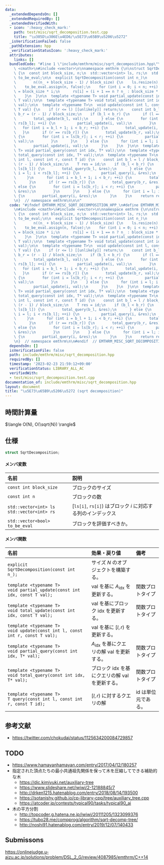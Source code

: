 ```yaml
---
data:
  _extendedDependsOn: []
  _extendedRequiredBy: []
  _extendedVerifiedWith:
  - icon: ':heavy_check_mark:'
    path: test/misc/sqrt_decomposition.test.cpp
    title: "\u305D\u306E\u4ED6/\u5E73\u65B9\u5206\u5272"
  _isVerificationFailed: false
  _pathExtension: hpp
  _verificationStatusIcon: ':heavy_check_mark:'
  attributes:
    links: []
  bundledCode: "#line 1 \"include/emthrm/misc/sqrt_decomposition.hpp\"\n\n\n\n#include\
    \ <cmath>\n#include <vector>\n\nnamespace emthrm {\n\nstruct SqrtDecomposition\
    \ {\n  const int block_size, n;\n  std::vector<int> ls, rs;\n  std::vector<bool>\
    \ to_be_eval;\n\n  explicit SqrtDecomposition(const int n_)\n      : block_size(std::round(std::sqrt(n_))),\n\
    \        n((n_ + block_size - 1) / block_size) {\n    ls.resize(n);\n    rs.resize(n);\n\
    \    to_be_eval.assign(n, false);\n    for (int i = 0; i < n; ++i) {\n      ls[i]\
    \ = block_size * i;\n      rs[i] = (i + 1 == n ? n_ : block_size * (i + 1));\n\
    \    }\n  }\n\n  template <typename T> void partial_update(const int idx, const\
    \ T val);\n\n  template <typename T> void total_update(const int idx, const T\
    \ val);\n\n  template <typename T>\n  void update(const int l, const int r, const\
    \ T val) {\n    if (r <= l) [[unlikely]] return;\n    const int b_l = l / block_size,\
    \ b_r = (r - 1) / block_size;\n    if (b_l < b_r) {\n      if (l == ls[b_l]) {\n\
    \        total_update(b_l, val);\n      } else {\n        for (int i = l; i <\
    \ rs[b_l]; ++i) {\n          partial_update(i, val);\n        }\n      }\n   \
    \   for (int i = b_l + 1; i < b_r; ++i) {\n        total_update(i, val);\n   \
    \   }\n      if (r == rs[b_r]) {\n        total_update(b_r, val);\n      } else\
    \ {\n        for (int i = ls[b_r]; i < r; ++i) {\n          partial_update(i,\
    \ val);\n        }\n      }\n    } else {\n      for (int i = l; i < r; ++i) {\n\
    \        partial_update(i, val);\n      }\n    }\n  }\n\n  template <typename\
    \ T> void partial_query(const int idx, T* val);\n\n  template <typename T> void\
    \ total_query(const int idx, T* val);\n\n  template <typename T>\n  T query(const\
    \ int l, const int r, const T id) {\n    const int b_l = l / block_size, b_r =\
    \ (r - 1) / block_size;\n    T res = id;\n    if (b_l < b_r) {\n      if (l ==\
    \ ls[b_l]) {\n        total_query(b_l, &res);\n      } else {\n        for (int\
    \ i = l; i < rs[b_l]; ++i) {\n          partial_query(i, &res);\n        }\n \
    \     }\n      for (int i = b_l + 1; i < b_r; ++i) {\n        total_query(i, &res);\n\
    \      }\n      if (r == rs[b_r]) {\n        total_query(b_r, &res);\n      }\
    \ else {\n        for (int i = ls[b_r]; i < r; ++i) {\n          partial_query(i,\
    \ &res);\n        }\n      }\n    } else {\n      for (int i = l; i < r; ++i)\
    \ {\n        partial_query(i, &res);\n      }\n    }\n    return res;\n  }\n};\n\
    \n}  // namespace emthrm\n\n\n"
  code: "#ifndef EMTHRM_MISC_SQRT_DECOMPOSITION_HPP_\n#define EMTHRM_MISC_SQRT_DECOMPOSITION_HPP_\n\
    \n#include <cmath>\n#include <vector>\n\nnamespace emthrm {\n\nstruct SqrtDecomposition\
    \ {\n  const int block_size, n;\n  std::vector<int> ls, rs;\n  std::vector<bool>\
    \ to_be_eval;\n\n  explicit SqrtDecomposition(const int n_)\n      : block_size(std::round(std::sqrt(n_))),\n\
    \        n((n_ + block_size - 1) / block_size) {\n    ls.resize(n);\n    rs.resize(n);\n\
    \    to_be_eval.assign(n, false);\n    for (int i = 0; i < n; ++i) {\n      ls[i]\
    \ = block_size * i;\n      rs[i] = (i + 1 == n ? n_ : block_size * (i + 1));\n\
    \    }\n  }\n\n  template <typename T> void partial_update(const int idx, const\
    \ T val);\n\n  template <typename T> void total_update(const int idx, const T\
    \ val);\n\n  template <typename T>\n  void update(const int l, const int r, const\
    \ T val) {\n    if (r <= l) [[unlikely]] return;\n    const int b_l = l / block_size,\
    \ b_r = (r - 1) / block_size;\n    if (b_l < b_r) {\n      if (l == ls[b_l]) {\n\
    \        total_update(b_l, val);\n      } else {\n        for (int i = l; i <\
    \ rs[b_l]; ++i) {\n          partial_update(i, val);\n        }\n      }\n   \
    \   for (int i = b_l + 1; i < b_r; ++i) {\n        total_update(i, val);\n   \
    \   }\n      if (r == rs[b_r]) {\n        total_update(b_r, val);\n      } else\
    \ {\n        for (int i = ls[b_r]; i < r; ++i) {\n          partial_update(i,\
    \ val);\n        }\n      }\n    } else {\n      for (int i = l; i < r; ++i) {\n\
    \        partial_update(i, val);\n      }\n    }\n  }\n\n  template <typename\
    \ T> void partial_query(const int idx, T* val);\n\n  template <typename T> void\
    \ total_query(const int idx, T* val);\n\n  template <typename T>\n  T query(const\
    \ int l, const int r, const T id) {\n    const int b_l = l / block_size, b_r =\
    \ (r - 1) / block_size;\n    T res = id;\n    if (b_l < b_r) {\n      if (l ==\
    \ ls[b_l]) {\n        total_query(b_l, &res);\n      } else {\n        for (int\
    \ i = l; i < rs[b_l]; ++i) {\n          partial_query(i, &res);\n        }\n \
    \     }\n      for (int i = b_l + 1; i < b_r; ++i) {\n        total_query(i, &res);\n\
    \      }\n      if (r == rs[b_r]) {\n        total_query(b_r, &res);\n      }\
    \ else {\n        for (int i = ls[b_r]; i < r; ++i) {\n          partial_query(i,\
    \ &res);\n        }\n      }\n    } else {\n      for (int i = l; i < r; ++i)\
    \ {\n        partial_query(i, &res);\n      }\n    }\n    return res;\n  }\n};\n\
    \n}  // namespace emthrm\n\n#endif  // EMTHRM_MISC_SQRT_DECOMPOSITION_HPP_\n"
  dependsOn: []
  isVerificationFile: false
  path: include/emthrm/misc/sqrt_decomposition.hpp
  requiredBy: []
  timestamp: '2023-02-23 21:59:12+09:00'
  verificationStatus: LIBRARY_ALL_AC
  verifiedWith:
  - test/misc/sqrt_decomposition.test.cpp
documentation_of: include/emthrm/misc/sqrt_decomposition.hpp
layout: document
title: "\u5E73\u65B9\u5206\u5272 (sqrt decomposition)"
---
```



## 時間計算量

$\langle O(N), O(\sqrt{N}) \rangle$


## 仕様

```cpp
struct SqrtDecomposition;
```

#### メンバ変数

|名前|説明|
|:--|:--|
|`const int block_size`|ブロックのサイズ|
|`const int n`|ブロックの数|
|`std::vector<int> ls`<br>`std::vector<int> rs`|[`ls[i]`, `rs[i]`) はブロック $i$ に対応する列のインデックス|
|`std::vector<bool> to_be_eval`|ブロックを評価すべきか。|

#### メンバ関数

|名前|効果・戻り値|備考|
|:--|:--|:--|
|`explicit SqrtDecomposition(const int n_);`|サイズ $N$ のオブジェクトを構築する。||
|`template <typename T>`<br>`void partial_update(const int idx, const T val);`|$\mathrm{val}$ を基に $A_{\mathrm{idx}}$ を更新する。|関数プロトタイプ|
|`template <typename T>`<br>`void total_update(const int idx, const T val);`|$\mathrm{val}$ を基にブロック $\mathrm{idx}$ を更新する。|関数プロトタイプ|
|`template <typename T>`<br>`void update(const int l, const int r, const T val);`|$\mathrm{val}$ を基に $\lbrack l, r)$ を更新する。||
|`template <typename T>`<br>`void partial_query(const int idx, T* val);`|$A_{\mathrm{idx}}$ を基にクエリの解 $\mathrm{val}$ を更新する。|関数プロトタイプ|
|`template <typename T>`<br>`void total_query(const int idx, T* val);`|ブロック $\mathrm{idx}$ を基にクエリの解 $\mathrm{val}$ を更新する。|関数プロトタイプ|
|`template <typename T>`<br>`T query(const int l, const int r, const T id);`|$\lbrack l, r)$ に対するクエリの解|$\mathrm{id}$ は単位元である。|


## 参考文献

- https://twitter.com/chokudai/status/1125634200084729857


## TODO

- https://www.hamayanhamayan.com/entry/2017/04/12/180257
- 指定された頂点たちの最小共通祖先関係を保って木を圧縮してできる補助的な木
  - https://dic.kimiyuki.net/auxiliary-tree
  - https://www.slideshare.net/iwiwi/2-12188845/7
  - http://drken1215.hatenablog.com/entry/2018/08/14/193500
  - https://sotanishy.github.io/cp-library-cpp/tree/auxiliary_tree.cpp
  - https://atcoder.jp/contests/typical90/tasks/typical90_ai
- 木の平方分割
  - http://topcoder.g.hatena.ne.jp/iwiwi/20111205/1323099376
  - https://tubo28.me/compprog/algorithm/sqrt-decomp-tree/
  - http://noshi91.hatenablog.com/entry/2019/12/07/140433


## Submissons

https://onlinejudge.u-aizu.ac.jp/solutions/problem/DSL_2_G/review/4087985/emthrm/C++14
